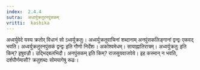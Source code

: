 ```yaml
---
index:  2.4.4
sutra:  अध्वर्युक्रतुरनपुंसकम्
vritti:  kashika 
---
```


अध्वर्युवेदे यस्य क्रतोर् विधानं सो ऽध्वर्युक्रतुः। अध्वर्युक्रतुवाचिनां शब्दानाम् अनपुंसकलिङ्गानां द्वन्द्वः एकवद् भवति। अध्वर्युक्रतुरनपुंसकं द्वन्द्वः इति गौणो निर्देशः। अर्काश्वमेधम्। सायाह्नातिरात्रम्। अध्वर्युक्रतुः इति किम्? इषुवज्रौ। उद्भिद्बलभिदौ। अनपुंसकम् इति किम्? राजसूयवाजपेये। इह कस्मान् न भवति, दर्शपौर्णमासौ? क्रतुशब्दः सोमयागेषु रूढः।

